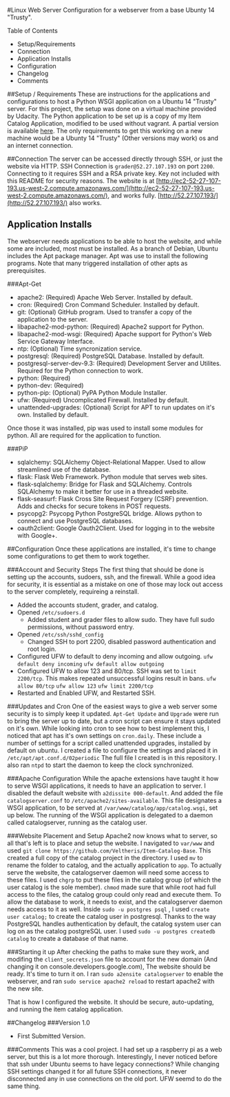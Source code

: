 #Linux Web Server
Configuration for a webserver from a base Ubunty 14 "Trusty".

Table of Contents
- Setup/Requirements
- Connection
- Application Installs
- Configuration
- Changelog
- Comments


##Setup / Requirements
These are instructions for the applications and configurations to host a Python WSGI application on a Ubuntu 14 "Trusty" server. For this project, the setup was done on a virtual machine provided by Udacity.
The Python application to be set up is a copy of my Item Catalog Application, modified to be used without vagrant. A partial version is available [here](https://github.com/Veltheris/Item-Catalog-Base).
The only requirements to get this working on a new machine would be a Ubunty 14 "Trusty" (Other versions may work) os and an internet connection.

##Connection
The server can be accessed directly through SSH, or just the website via HTTP.
SSH Connection is `grader@52.27.107.193` on port `2200`. Connecting to it requires SSH and a RSA private key. Key not included with this README for security reasons.
The website is at [http://ec2-52-27-107-193.us-west-2.compute.amazonaws.com/](http://ec2-52-27-107-193.us-west-2.compute.amazonaws.com/), and works fully. [http://52.27.107.193/](http://52.27.107.193/) also works.

## Application Installs
The webserver needs applications to be able to host the website, and while some are included, most must be installed. As a branch of Debian, Ubuntu includes the Apt package manager. Apt was use to install the following programs. Note that many triggered installation of other apts as prerequisites.

###Apt-Get
- apache2: (Required) Apache Web Server. Installed by default.
- cron: (Required) Cron Command Scheduler. Installed by default.
- git: (Optional) GitHub program. Used to transfer a copy of the application to the server.
- libapache2-mod-python: (Required) Apache2 support for Python.
- libapache2-mod-wsgi: (Required) Apache support for Python's Web Service Gateway Interface.
- ntp: (Optional) Time syncronization service.
- postgresql: (Required) PostgreSQL Database. Installed by default.
- postgresql-server-dev-9.3: (Required) Development Server and Utilites. Required for the Python connection to work.
- python: (Required)
- python-dev: (Required)
- python-pip: (Optional) PyPA Python Module Installer.
- ufw: (Required) Uncomplicated Firewall. Installed by default.
- unattended-upgrades: (Optional) Script for APT to run updates on it's own. Installed by default.

Once those it was installed, pip was used to install some modules for python. All are required for the application to function.

###PiP
- sqlalchemy: SQLAlchemy Object-Relational Mapper. Used to allow streamlined use of the database.
- flask: Flask Web Framework. Python module that serves web sites.
- flask-sqlalchemy: Bridge for Flask and SQLAlchemy. Controls SQLAlchemy to make it better for use in a threaded website.
- flask-seasurf: Flask Cross Site Request Forgery (CSRF) prevention. Adds and checks for secure tokens in POST requests.
- psycopg2: Psycopg Python PostgreSQL bridge. Allows python to connect and use PostgreSQL databases.
- oauth2client: Google Oauth2Client. Used for logging in to the website with Google+.

##Configuration
Once these applications are installed, it's time to change some configurations to get them to work together.

###Account and Security Steps
The first thing that should be done is setting up the accounts, sudoers, ssh, and the firewall. While a good idea for security, it is essential as a mistake on one of those may lock out access to the server completely, requireing a reinstall.
- Added the accounts student, grader, and catalog.
- Opened `/etc/sudoers.d`
  - Added student and grader files to allow sudo. They have full sudo permissions, without password entry.
- Opened `/etc/ssh/sshd_config`
  - Changed SSH to port 2200, disabled password authentication and root login.
- Configured UFW to default to deny incoming and allow outgoing. `ufw default deny incoming` `ufw default allow outgoing`
- Configured UFW to allow 123 and 80/tcp. SSH was set to `limit 2200/tcp`. This makes repeated unsuccessful logins result in bans. `ufw allow 80/tcp` `ufw allow 123` `ufw limit 2200/tcp`
- Restarted and Enabled UFW, and Restarted SSH.

###Updates and Cron
One of the easiest ways to give a web server some security is to simply keep it updated. `Apt-Get Update` and `Upgrade` were run to bring the server up to date, but a cron script can ensure it stays updated on it's own.
While looking into cron to see how to best implement this, I noticed that apt has it's own settings on `cron.daily`. These include a number of settings for a script called unattended upgrades, installed by default on ubuntu.
I created a file to configure the settings and placed it in `/etc/apt/apt.conf.d/02periodic` The full file I created is in this repository.
I also ran `ntpd` to start the daemon to keep the clock synchronized.

###Apache Configuration
While the apache extensions have taught it how to serve WSGI applications, it needs to have an application to server. I disabled the default website with `a2dissite 000-default`. And added the file `catalogserver.conf` to `/etc/apache2/sites-available`. This file designates a WSGI application, to be served at `/var/www/catalog/app/catalog.wsgi`, set up below. The running of the WSGI application is delegated to a daemon called catalogserver, running as the catalog user.

###Website Placement and Setup
Apache2 now knows what to server, so all that's left is to place and setup the website. I navigated to `var/www` and used `git clone https://github.com/Veltheris/Item-Catalog-Base`. This created a full copy of the catalog project in the directory. I used `mv` to rename the folder to catalog, and the actually application to `app`.
To actually serve the website, the catalogserver daemon will need some access to these files. I used `chgrp` to put these files in the catalog group (of which the user catalog is the sole member). `chmod` made sure that while root had full access to the files, the catalog group could only read and execute them.
To allow the database to work, it needs to exist, and the catalogserver daemon needs access to it as well. Inside `sudo -u postgres psql` , I used `create user catalog;` to create the catalog user in postgresql. Thanks to the way PostgreSQL handles authentication by default, the catalog system user can log on as the catalog postgreSQL user. I used `sudo -u postgres createdb catalog` to create a database of that name.

###Starting it up
After checking the paths to make sure they work, and modifing the `client_secrets.json` file to account for the new domain (And changing it on console.developers.google.com), The website should be ready.
It's time to turn it on. I ran `sudo a2ensite catalogserver` to enable the webserver, and ran `sudo service apache2 reload` to restart apache2 with the new site.

That is how I configured the website. It should be secure, auto-updating, and running the item catalog application.

##Changelog
###Version 1.0
- First Submitted Version.

###Comments
This was a cool project. I had set up a raspberry pi as a web server, but this is a lot more thorough.
Interestingly, I never noticed before that ssh under Ubuntu seems to have legacy connections? While changing SSH settings changed it for all future SSH connections, it never disconnected any in use connections on the old port. UFW seemd to do the same thing.